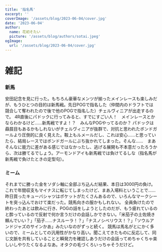 ```yaml
---
title: '指名馬'
excerpt: ''
coverImage: '/assets/blog/2023-06-04/cover.jpg'
date: '2023-06-04'
author:
  name: 花初そたい
  picture: '/assets/blog/authors/sotai.jpeg'
ogImage:
  url: '/assets/blog/2023-06-04/cover.jpg'
---
```

# 雑記
### 新馬
安田記念を見に行った。もちろん豪華なメンツが揃ったメインレースも楽しみだが、もうひとつの目的は新馬戦。先日POGで指名した（仲間内のドラフトでは競合して奪われたので後で他のPOGで指名した）チェルヴィニアが出走するので。
4R直後にパドックに行ってみると、すでにすごい人！　メインレースとかならわかるけど……新馬戦ですよ！？　みんなPOGやってるのか？
パドックは贔屓目もあるかもしれないがチェルヴィニアが抜群で、対抗と思われたボンドガールより圧倒的に良く見えた。鞍上もルメールだし、これは安心……と思っていたら、結局レースではボンドガールにぶち抜かれてしまった。そんな……　まあそんなに能力に差がある感じではなかったし、逃げる展開も不本意だったろうから、次は勝てるでしょう。アーモンドアイも新馬戦では負けてるしな（指名馬が新馬戦で負けたときの定型句）。

### ミーム
それまでに勝った金をソダシ軸に全部ぶち込んだ結果、本日は3000円の負け。これで年間収支もマイナスに転じてしまったけど、まあ入場料ということで……　昨日買ったキューバシャツはポケットがたくさんあるので、いろんなマークシートを突っ込んでおけて楽だった。競馬向きの服かもしれない。
全員負けたので終わったあとは飲みに行き、POGの話をしようとしたのだが、もう疲れているのと酔っているので反射で何か言うだけの会話しかできない。「米茄子の土佐焼き頼んでいい？」「茄子……ナスルーラ！？」「ナスノシベリウス！？」「ソウルアンドジャズのサインかあ」みたいなのがずっと続く。
競馬は馬名がとにかく多いので、ミームとしての汎用性がかなり高い。聞こえてきたものに反応して、同じ文脈を共有していることと瞬発力を確認しあうだけの会話ってめちゃくちゃ楽しいしやりたくなるよなあ。オタクの毛づくろいっちゃそうだけど。